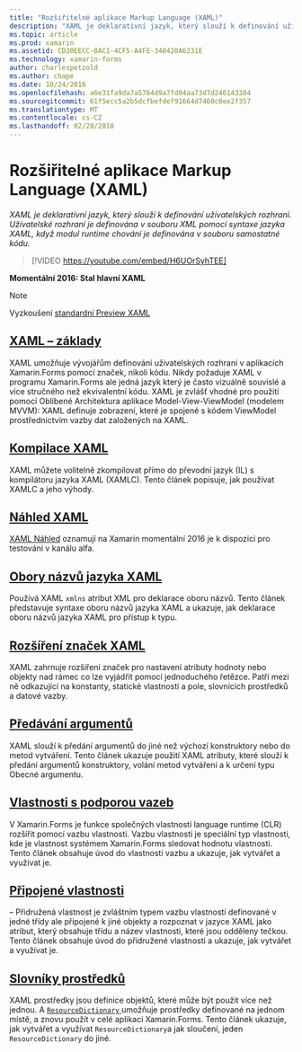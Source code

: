 ```yaml
---
title: "Rozšiřitelné aplikace Markup Language (XAML)"
description: "XAML je deklarativní jazyk, který slouží k definování uživatelských rozhraní. Uživatelské rozhraní je definována v souboru XML pomocí syntaxe jazyka XAML, když modul runtime chování je definována v souboru samostatné kódu."
ms.topic: article
ms.prod: xamarin
ms.assetid: CD30EECC-8AC1-4CF5-A4FE-348420A6231E
ms.technology: xamarin-forms
author: charlespetzold
ms.author: chape
ms.date: 10/24/2016
ms.openlocfilehash: a6e31fa9da7a5764d9a7fd04aa73d7d246143384
ms.sourcegitcommit: 61f5ecc5a2b5dcfbefdef91664d7460c0ee2f357
ms.translationtype: MT
ms.contentlocale: cs-CZ
ms.lasthandoff: 02/28/2018
---
```

# <a name="extensible-application-markup-language-xaml"></a>Rozšiřitelné aplikace Markup Language (XAML)

_XAML je deklarativní jazyk, který slouží k definování uživatelských rozhraní. Uživatelské rozhraní je definována v souboru XML pomocí syntaxe jazyka XAML, když modul runtime chování je definována v souboru samostatné kódu._

> [!VIDEO https://youtube.com/embed/H6UOrSyhTEE]

**Momentální 2016: Stal hlavní XAML**

> [!NOTE]
> Vyzkoušení [standardní Preview XAML](standard/index.md)

<a name="xaml" />

## <a name="xaml-basicsxaml-basicsindexmd"></a>[XAML – základy](xaml-basics/index.md)

XAML umožňuje vývojářům definování uživatelských rozhraní v aplikacích Xamarin.Forms pomocí značek, nikoli kódu. Nikdy požaduje XAML v programu Xamarin.Forms ale jedná jazyk který je často vizuálně souvislé a více stručného než ekvivalentní kódu. XAML je zvlášť vhodné pro použití pomocí Oblíbené Architektura aplikace Model-View-ViewModel (modelem MVVM): XAML definuje zobrazení, které je spojené s kódem ViewModel prostřednictvím vazby dat založených na XAML.

## <a name="xaml-compilationxamlcmd"></a>[Kompilace XAML](xamlc.md)

XAML můžete volitelně zkompilovat přímo do převodní jazyk (IL) s kompilátoru jazyka XAML (XAMLC). Tento článek popisuje, jak používat XAMLC a jeho výhody.

## <a name="xaml-previewerxaml-previewermd"></a>[Náhled XAML](xaml-previewer.md)

[XAML Náhled](~/xamarin-forms/xaml/xaml-previewer.md) oznamují na Xamarin momentální 2016 je k dispozici pro testování v kanálu alfa.

## <a name="xaml-namespacesnamespacesmd"></a>[Obory názvů jazyka XAML](namespaces.md)

Používá XAML `xmlns` atribut XML pro deklarace oboru názvů. Tento článek představuje syntaxe oboru názvů jazyka XAML a ukazuje, jak deklarace oboru názvů jazyka XAML pro přístup k typu.

## <a name="xaml-markup-extensionsmarkup-extensionsindexmd"></a>[Rozšíření značek XAML](markup-extensions/index.md)

XAML zahrnuje rozšíření značek pro nastavení atributy hodnoty nebo objekty nad rámec co lze vyjádřit pomocí jednoduchého řetězce. Patří mezi ně odkazující na konstanty, statické vlastnosti a pole, slovnících prostředků a datové vazby.

## <a name="passing-argumentspassing-argumentsmd"></a>[Předávání argumentů](passing-arguments.md)

XAML slouží k předání argumentů do jiné než výchozí konstruktory nebo do metod vytváření. Tento článek ukazuje použití XAML atributy, které slouží k předání argumentů konstruktory, volání metod vytváření a k určení typu Obecné argumentu.

## <a name="bindable-propertiesbindable-propertiesmd"></a>[Vlastnosti s podporou vazeb](bindable-properties.md)

V Xamarin.Forms je funkce společných vlastností language runtime (CLR) rozšířit pomocí vazbu vlastnosti. Vazbu vlastnosti je speciální typ vlastnosti, kde je vlastnost systémem Xamarin.Forms sledovat hodnotu vlastnosti. Tento článek obsahuje úvod do vlastnosti vazbu a ukazuje, jak vytvářet a využívat je.

## <a name="attached-propertiesattached-propertiesmd"></a>[Připojené vlastnosti](attached-properties.md)

– Přidružená vlastnost je zvláštním typem vazbu vlastnosti definované v jedné třídy ale připojené k jiné objekty a rozpoznat v jazyce XAML jako atribut, který obsahuje třídu a název vlastnosti, které jsou odděleny tečkou. Tento článek obsahuje úvod do přidružené vlastnosti a ukazuje, jak vytvářet a využívat je.

## <a name="resource-dictionariesresource-dictionariesmd"></a>[Slovníky prostředků](resource-dictionaries.md)

XAML prostředky jsou definice objektů, které může být použit více než jednou. A [ `ResourceDictionary` ](https://developer.xamarin.com/api/type/Xamarin.Forms.ResourceDictionary/) umožňuje prostředky definované na jednom místě, a znovu použít v celé aplikaci Xamarin.Forms. Tento článek ukazuje, jak vytvářet a využívat `ResourceDictionary`a jak sloučení, jeden `ResourceDictionary` do jiné.
